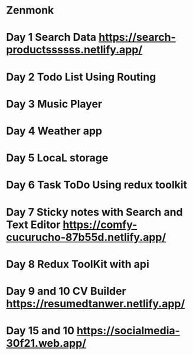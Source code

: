 # Zenmonk
# Day 1 Search Data  https://search-productssssss.netlify.app/
# Day 2 Todo List Using Routing
# Day 3 Music Player
# Day 4 Weather app
# Day 5 LocaL storage
# Day 6 Task ToDo Using redux toolkit    
# Day 7 Sticky notes with Search and Text Editor  https://comfy-cucurucho-87b55d.netlify.app/
# Day 8 Redux ToolKit with api
# Day 9 and 10  CV Builder   https://resumedtanwer.netlify.app/
# Day 15 and 10 https://socialmedia-30f21.web.app/
